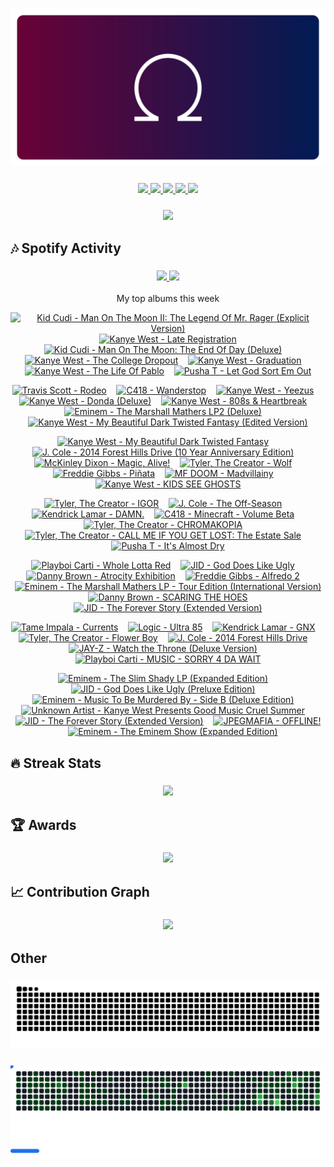 <!-- Thanks to vaaski for the SVG frame and inspiration -->
<h3 align="center">
  <a href="https://github.com/vaaski/vaaski">
    <!-- ts school Chromebook so ass this SVG lags it wtf 😭😭😭 -->
    <img src="https://raw.githubusercontent.com/om3ga6400/om3ga6400/refs/heads/main/assets/om3ga/banner.svg">
  </a>
</h3>

<!-- Bunch of shields.io and shields.io style badges -->
<h3 align="center">
  <!-- Another view counter; this one is in the shields.io style, made by antonkomarev and breaks occasionally -->
  <a href="https://github.com/antonkomarev/github-profile-views-counter/">
    <img src="https://komarev.com/ghpvc/?username=om3ga6400">
  </a>
  <!-- shields.io badge that shows how many stars I have on all my repos combined; links to shields.io -->
  <a href="https://shields.io/">
    <img src="https://img.shields.io/github/stars/om3ga6400?style=fflat-square&color=yellow&logo=github">
  </a>
  <!-- shields.io badge that shows how many followers I have; links to my followers page -->
  <a href="https://github.com/om3ga6400?tab=followers">
    <img src="https://img.shields.io/github/followers/om3ga6400?style=fflat-square&logo=github">
  </a>
  <!-- shields.io badge that shows what license I have on this repo; links to the license as raw text -->
  <a href="https://raw.githubusercontent.com/om3ga6400/om3ga6400/refs/heads/main/LICENSE">
    <img src="https://img.shields.io/github/license/om3ga6400/om3ga6400">
  </a>
  <!-- Very cool shields.io style badge using discord-md-badge by gitlimes, shows when I’m active on Discord. LIMES ARE NOT PINK -->
  <a href="https://github.com/gitlimes/discord-md-badge/">
    <img src="https://dcbadge.limes.pink/api/shield/1232072032590758069?style=fflat-square">
  </a>
</h3>

<!-- Goofy view counter using journey-ad's Moe Counter. Might remove because it’s somewhat suggestive, but idk ¯\_(ツ)_/¯ -->
<h3 align="center">
  <a href="https://github.com/journey-ad/Moe-Counter">
    <img src="https://count.getloli.com/@om3ga6400?theme=original-new">
  </a>
</h3>

## 🎶 Spotify Activity

<h3 align="center">
  <a href="https://github.com/kittinan/spotify-github-profile/">
    <img src="https://spotify-github-profile.kittinanx.com/api/view?uid=317acg6cjueru456j7s6tsnejlle&cover_image=true&theme=novatorem&show_offline=true">
  </a>
  <a href="https://github.com/YungBricoCoop/statsfm-card">
    <img src="https://card.elwan.ch/?username=om3ga6400&type=artists&y_offset=0&height=120&width=450&spacing=10&g_start=0d1117&g_stop=0d1117">
  </a>
</h3>

<p align="center">My top albums this week</p>
 
<!--https://github.com/teraha-dev/statsfm-to-markdown-->
<!-- STATSFM START -->

<p align="center"><a href="https://open.spotify.com/album/3lEo6zM4YUWjiY7P0h79S6" target="_blank" rel="noopener noreferrer" title="#1 Kid Cudi - Man On The Moon II: The Legend Of Mr. Rager (Explicit Version) (30h 22m)"><img src="https://is1-ssl.mzstatic.com/image/thumb/Music126/v4/8c/c0/fb/8cc0fb3a-61b7-61af-00c3-44a325a87f88/10UMGIM27683.rgb.jpg/768x768bb.jpg" alt="Kid Cudi - Man On The Moon II: The Legend Of Mr. Rager (Explicit Version)" width="100" height="100"></a>    <a href="https://open.spotify.com/album/4GRDFQ9HRoO0by8H0r2a3I" target="_blank" rel="noopener noreferrer" title="#2 Kanye West - Late Registration (30h 3m)"><img src="https://is1-ssl.mzstatic.com/image/thumb/Music115/v4/00/68/13/006813b3-9ca1-2e6f-98df-4ef78cd6cb49/06UMGIM20452.rgb.jpg/768x768bb.jpg" alt="Kanye West - Late Registration" width="100" height="100"></a>    <a href="https://open.spotify.com/album/2S8AWAM0nxyFy66YnUfIs3" target="_blank" rel="noopener noreferrer" title="#3 Kid Cudi - Man On The Moon: The End Of Day (Deluxe) (25h 36m)"><img src="https://is1-ssl.mzstatic.com/image/thumb/Music115/v4/dd/f5/50/ddf55058-b181-4099-bc12-4862b800cf96/09UMGIM33419.rgb.jpg/768x768bb.jpg" alt="Kid Cudi - Man On The Moon: The End Of Day (Deluxe)" width="100" height="100"></a>    <a href="https://open.spotify.com/album/3lQePoIm6iNQIiZkCYxCy0" target="_blank" rel="noopener noreferrer" title="#4 Kanye West - The College Dropout (24h 32m)"><img src="https://is1-ssl.mzstatic.com/image/thumb/Music118/v4/15/05/09/15050911-a2f1-9ebc-0d16-6e8faad1cf80/00602567924326.rgb.jpg/768x768bb.jpg" alt="Kanye West - The College Dropout" width="100" height="100"></a>    <a href="https://open.spotify.com/album/3I6L5qZBxU6fPBJ9Q6As7J" target="_blank" rel="noopener noreferrer" title="#5 Kanye West - Graduation (24h 20m)"><img src="https://is1-ssl.mzstatic.com/image/thumb/Music116/v4/2f/db/2c/2fdb2c9d-171c-c6dc-57ee-4bae2b4bb11a/07UMGIM12671.rgb.jpg/768x768bb.jpg" alt="Kanye West - Graduation" width="100" height="100"></a>    <a href="#" target="_blank" rel="noopener noreferrer" title="#6 Kanye West - The Life Of Pablo (24h 11m)"><img src="https://is1-ssl.mzstatic.com/image/thumb/Music126/v4/ab/74/4a/ab744ae9-235f-0a2f-9f8a-74ddee3c339e/16UMGIM37046.rgb.jpg/768x768bb.jpg" alt="Kanye West - The Life Of Pablo" width="100" height="100"></a>    <a href="https://open.spotify.com/album/17ScNnJ0lSWajodZaRpHdQ" target="_blank" rel="noopener noreferrer" title="#7 Pusha T - Let God Sort Em Out (24h 10m)"><img src="https://is1-ssl.mzstatic.com/image/thumb/Music211/v4/70/a6/9a/70a69aeb-3bcf-968b-de75-f3cb44a89e1b/1605.jpg/768x768bb.jpg" alt="Pusha T - Let God Sort Em Out" width="100" height="100"></a></p>
<p align="center"><a href="https://open.spotify.com/album/7EGY16IWSHpPdoWazUyL9R" target="_blank" rel="noopener noreferrer" title="#8 Travis Scott - Rodeo (23h 58m)"><img src="https://is1-ssl.mzstatic.com/image/thumb/Music221/v4/6d/fb/f1/6dfbf17d-4032-f585-35ad-f3f9b6859cd9/886445460421.jpg/768x768bb.jpg" alt="Travis Scott - Rodeo" width="100" height="100"></a>    <a href="https://open.spotify.com/album/051vvnKIC9VaY8vw4R2s0y" target="_blank" rel="noopener noreferrer" title="#9 C418 - Wanderstop (20h 12m)"><img src="https://i.scdn.co/image/ab67616d0000b273cdabf1f47d77660f36940679" alt="C418 - Wanderstop" width="100" height="100"></a>    <a href="https://open.spotify.com/album/0XTAmejG8F97wF5MWoVbaY" target="_blank" rel="noopener noreferrer" title="#10 Kanye West - Yeezus (20h 9m)"><img src="https://is1-ssl.mzstatic.com/image/thumb/Music115/v4/3c/56/e7/3c56e717-06a0-b67d-e694-9b6e6e43a5a8/13UAAIM08444.rgb.jpg/768x768bb.jpg" alt="Kanye West - Yeezus" width="100" height="100"></a>    <a href="https://open.spotify.com/album/2Wiyo7LzdeBCsVZiRA6vVZ" target="_blank" rel="noopener noreferrer" title="#11 Kanye West - Donda (Deluxe) (19h 51m)"><img src="https://is1-ssl.mzstatic.com/image/thumb/Music116/v4/cf/a7/f9/cfa7f9be-2d62-89a4-19bf-26276ab39f16/21UMGIM64738.rgb.jpg/768x768bb.jpg" alt="Kanye West - Donda (Deluxe)" width="100" height="100"></a>    <a href="https://open.spotify.com/album/3WFTGIO6E3Xh4paEOBY9OU" target="_blank" rel="noopener noreferrer" title="#12 Kanye West - 808s &amp; Heartbreak (17h 43m)"><img src="https://is1-ssl.mzstatic.com/image/thumb/Music115/v4/fb/5c/f2/fb5cf235-2ae9-34c3-1ddb-ef896fb14175/16UMGIM58688.rgb.jpg/768x768bb.jpg" alt="Kanye West - 808s &amp; Heartbreak" width="100" height="100"></a>    <a href="#" target="_blank" rel="noopener noreferrer" title="#13 Eminem - The Marshall Mathers LP2 (Deluxe) (17h 7m)"><img src="https://is1-ssl.mzstatic.com/image/thumb/Music126/v4/00/35/65/0035653b-6949-3dc5-0c8e-dbe9deb9f82b/23UM1IM11434.rgb.jpg/768x768bb.jpg" alt="Eminem - The Marshall Mathers LP2 (Deluxe)" width="100" height="100"></a>    <a href="https://open.spotify.com/album/555YaDGJyzG0QkdImBtPFD" target="_blank" rel="noopener noreferrer" title="#14 Kanye West - My Beautiful Dark Twisted Fantasy (Edited Version) (16h 36m)"><img src="https://i.scdn.co/image/ab67616d0000b27353e1d2591f23b32376976c88" alt="Kanye West - My Beautiful Dark Twisted Fantasy (Edited Version)" width="100" height="100"></a></p>
<p align="center"><a href="https://open.spotify.com/album/6LBiuhK7PZKjVXyMfPxPoh" target="_blank" rel="noopener noreferrer" title="#15 Kanye West - My Beautiful Dark Twisted Fantasy (16h 2m)"><img src="https://is1-ssl.mzstatic.com/image/thumb/Music125/v4/0a/0b/31/0a0b31cc-077c-31bf-e7fe-612191774948/10UMGIM30072.rgb.jpg/768x768bb.jpg" alt="Kanye West - My Beautiful Dark Twisted Fantasy" width="100" height="100"></a>    <a href="https://open.spotify.com/album/2fSAC0ZiYnwKfzLEvyaMm8" target="_blank" rel="noopener noreferrer" title="#16 J. Cole - 2014 Forest Hills Drive (10 Year Anniversary Edition) (15h 49m)"><img src="https://is1-ssl.mzstatic.com/image/thumb/Music211/v4/b4/b1/91/b4b191e7-4b2f-6685-a48a-6ba09228aeb3/24UM1IM40941.rgb.jpg/768x768bb.jpg" alt="J. Cole - 2014 Forest Hills Drive (10 Year Anniversary Edition)" width="100" height="100"></a>    <a href="#" target="_blank" rel="noopener noreferrer" title="#17 McKinley Dixon - Magic, Alive! (13h 42m)"><img src="https://is1-ssl.mzstatic.com/image/thumb/Music221/v4/fc/3b/d0/fc3bd0c3-19a1-d0e7-0ea9-ec0fb7ca105f/4250506851316_cover.jpg/768x768bb.jpg" alt="McKinley Dixon - Magic, Alive!" width="100" height="100"></a>    <a href="https://open.spotify.com/album/40QTqOBBxCEIQlLNdSjFQB" target="_blank" rel="noopener noreferrer" title="#18 Tyler, The Creator - Wolf (13h 40m)"><img src="https://is1-ssl.mzstatic.com/image/thumb/Music116/v4/41/36/cb/4136cbae-f6aa-b1fc-5452-6f5e153f28a4/886443853874.jpg/768x768bb.jpg" alt="Tyler, The Creator - Wolf" width="100" height="100"></a>    <a href="https://open.spotify.com/album/43uErencdmuTRFZPG3zXL1" target="_blank" rel="noopener noreferrer" title="#19 Freddie Gibbs - Piñata (13h 14m)"><img src="https://is1-ssl.mzstatic.com/image/thumb/Music126/v4/ce/b6/93/ceb693e7-3318-48de-a20d-934aa54da27f/989237002226_Cover.jpg/768x768bb.jpg" alt="Freddie Gibbs - Piñata" width="100" height="100"></a>    <a href="https://open.spotify.com/album/19bQiwEKhXUBJWY6oV3KZk" target="_blank" rel="noopener noreferrer" title="#20 MF DOOM - Madvillainy (13h 11m)"><img src="https://is1-ssl.mzstatic.com/image/thumb/Music125/v4/1a/c2/1a/1ac21a9d-3ffd-3f80-dc96-223622b50b5f/Madvillainy.jpg/768x768bb.jpg" alt="MF DOOM - Madvillainy" width="100" height="100"></a>    <a href="#" target="_blank" rel="noopener noreferrer" title="#21 Kanye West - KIDS SEE GHOSTS (12h 59m)"><img src="https://is1-ssl.mzstatic.com/image/thumb/Music124/v4/2c/bc/1c/2cbc1cca-7881-2605-875c-536f553cc79a/00602567803881.rgb.jpg/768x768bb.jpg" alt="Kanye West - KIDS SEE GHOSTS" width="100" height="100"></a></p>
<p align="center"><a href="https://open.spotify.com/album/5zi7WsKlIiUXv09tbGLKsE" target="_blank" rel="noopener noreferrer" title="#22 Tyler, The Creator - IGOR (12h 45m)"><img src="https://is1-ssl.mzstatic.com/image/thumb/Music125/v4/0c/06/05/0c060581-6242-6a2a-a677-20170f2cf8da/886447710180.jpg/768x768bb.jpg" alt="Tyler, The Creator - IGOR" width="100" height="100"></a>    <a href="#" target="_blank" rel="noopener noreferrer" title="#23 J. Cole - The Off-Season (12h 27m)"><img src="https://is1-ssl.mzstatic.com/image/thumb/Music125/v4/66/a5/25/66a52540-c0d2-f336-cbfb-8413e6f23beb/21UMGIM41233.rgb.jpg/768x768bb.jpg" alt="J. Cole - The Off-Season" width="100" height="100"></a>    <a href="https://open.spotify.com/album/0IbJwD1PAhEH3mSG1phatz" target="_blank" rel="noopener noreferrer" title="#24 Kendrick Lamar - DAMN. (12h 26m)"><img src="https://is1-ssl.mzstatic.com/image/thumb/Music112/v4/86/c9/bb/86c9bb30-fe3d-442e-33c1-c106c4d23705/17UMGIM88776.rgb.jpg/768x768bb.jpg" alt="Kendrick Lamar - DAMN." width="100" height="100"></a>    <a href="https://open.spotify.com/album/7CYDRyFCKtAYJBSpfovLyX" target="_blank" rel="noopener noreferrer" title="#25 C418 - Minecraft - Volume Beta (11h 48m)"><img src="https://is1-ssl.mzstatic.com/image/thumb/Music115/v4/75/ac/7f/75ac7fac-137e-7e5e-fa7b-88a3a44c0060/859711538643_cover.tif/768x768bb.jpg" alt="C418 - Minecraft - Volume Beta" width="100" height="100"></a>    <a href="https://open.spotify.com/album/0U28P0QVB1QRxpqp5IHOlH" target="_blank" rel="noopener noreferrer" title="#26 Tyler, The Creator - CHROMAKOPIA (11h 20m)"><img src="https://is1-ssl.mzstatic.com/image/thumb/Music221/v4/7d/bd/e9/7dbde97e-b97d-8cc3-0203-218b687408a9/196872555059.jpg/768x768bb.jpg" alt="Tyler, The Creator - CHROMAKOPIA" width="100" height="100"></a>    <a href="https://open.spotify.com/album/1GG6U2SSJPHO6XsFiBzxYv" target="_blank" rel="noopener noreferrer" title="#27 Tyler, The Creator - CALL ME IF YOU GET LOST: The Estate Sale (10h 16m)"><img src="https://is1-ssl.mzstatic.com/image/thumb/Music126/v4/0b/4d/63/0b4d63aa-f47c-6905-fea3-8fc84dbf1083/196871011907.jpg/768x768bb.jpg" alt="Tyler, The Creator - CALL ME IF YOU GET LOST: The Estate Sale" width="100" height="100"></a>    <a href="https://open.spotify.com/album/6o38CdD7CUlZDCFhjZYLDH" target="_blank" rel="noopener noreferrer" title="#28 Pusha T - It&#x27;s Almost Dry (10h 12m)"><img src="https://is1-ssl.mzstatic.com/image/thumb/Music112/v4/89/c7/8f/89c78fbb-56c2-25e1-55b5-3dd784eb9453/22UMGIM43681.rgb.jpg/768x768bb.jpg" alt="Pusha T - It&#x27;s Almost Dry" width="100" height="100"></a></p>
<p align="center"><a href="https://open.spotify.com/album/2QRedhP5RmKJiJ1i8VgDGR" target="_blank" rel="noopener noreferrer" title="#29 Playboi Carti - Whole Lotta Red (9h 57m)"><img src="https://is1-ssl.mzstatic.com/image/thumb/Music115/v4/ba/1e/05/ba1e058e-5637-e53c-563c-f5b9a1a6c344/20UM1IM18331.rgb.jpg/768x768bb.jpg" alt="Playboi Carti - Whole Lotta Red" width="100" height="100"></a>    <a href="#" target="_blank" rel="noopener noreferrer" title="#30 JID - God Does Like Ugly (9h 56m)"><img src="https://i.scdn.co/image/ab67616d0000b273890a79643fbec81b58116ef4" alt="JID - God Does Like Ugly" width="100" height="100"></a>    <a href="https://open.spotify.com/album/3e7vtKJ3m1zVh38VGq2g3H" target="_blank" rel="noopener noreferrer" title="#31 Danny Brown - Atrocity Exhibition (9h 45m)"><img src="https://is1-ssl.mzstatic.com/image/thumb/Music221/v4/f9/a8/68/f9a868c3-c3fe-94fc-a719-35145692be73/0801061027636.png/768x768bb.jpg" alt="Danny Brown - Atrocity Exhibition" width="100" height="100"></a>    <a href="https://open.spotify.com/album/5WrpCQmbTUZuzNxGCPUFSV" target="_blank" rel="noopener noreferrer" title="#32 Freddie Gibbs - Alfredo 2 (9h 43m)"><img src="https://is1-ssl.mzstatic.com/image/thumb/Music221/v4/c3/4e/b9/c34eb9fb-4752-63af-c789-8fc2e7a37522/198704365317_Cover.jpg/768x768bb.jpg" alt="Freddie Gibbs - Alfredo 2" width="100" height="100"></a>    <a href="https://open.spotify.com/album/7uYAa3GMb8TSsK5lKE3Cbn" target="_blank" rel="noopener noreferrer" title="#33 Eminem - The Marshall Mathers LP - Tour Edition (International Version) (9h 32m)"><img src="https://i.scdn.co/image/ab67616d0000b273660b251d25d51665990552ec" alt="Eminem - The Marshall Mathers LP - Tour Edition (International Version)" width="100" height="100"></a>    <a href="https://open.spotify.com/album/3u20OXh03DjCUzbf8XcGTq" target="_blank" rel="noopener noreferrer" title="#34 Danny Brown - SCARING THE HOES (9h 30m)"><img src="https://is1-ssl.mzstatic.com/image/thumb/Music126/v4/53/8c/9f/538c9f47-17ca-97a5-3874-68108f870c6a/197188290252.jpg/768x768bb.jpg" alt="Danny Brown - SCARING THE HOES" width="100" height="100"></a>    <a href="#" target="_blank" rel="noopener noreferrer" title="#35 JID - The Forever Story (Extended Version) (9h 15m)"><img src="https://i.scdn.co/image/ab67616d00004851cae6e44dcc84e2035c3ad092" alt="JID - The Forever Story (Extended Version)" width="100" height="100"></a></p>
<p align="center"><a href="#" target="_blank" rel="noopener noreferrer" title="#36 Tame Impala - Currents (8h 57m)"><img src="https://is1-ssl.mzstatic.com/image/thumb/Music124/v4/0f/d5/90/0fd590f1-18ff-be0c-7c4f-1556e7f34778/15UMGIM23316.rgb.jpg/768x768bb.jpg" alt="Tame Impala - Currents" width="100" height="100"></a>    <a href="https://open.spotify.com/album/6vVOpqIXPbM9vZWzesdTax" target="_blank" rel="noopener noreferrer" title="#37 Logic - Ultra 85 (8h 47m)"><img src="https://is1-ssl.mzstatic.com/image/thumb/Music211/v4/b3/15/26/b315265f-37c6-6dab-5f25-d4f25b9ad34b/4099964032628.jpg/768x768bb.jpg" alt="Logic - Ultra 85" width="100" height="100"></a>    <a href="#" target="_blank" rel="noopener noreferrer" title="#38 Kendrick Lamar - GNX (8h 32m)"><img src="https://is1-ssl.mzstatic.com/image/thumb/Music221/v4/54/28/14/54281424-eece-0935-299d-fdd2ab403f92/24UM1IM28978.rgb.jpg/768x768bb.jpg" alt="Kendrick Lamar - GNX" width="100" height="100"></a>    <a href="https://open.spotify.com/album/2nkto6YNI4rUYTLqEwWJ3o" target="_blank" rel="noopener noreferrer" title="#39 Tyler, The Creator - Flower Boy (8h 25m)"><img src="https://is1-ssl.mzstatic.com/image/thumb/Music125/v4/fd/fd/8c/fdfd8c26-b8f9-4768-41d3-b24773250c65/886446605814.jpg/768x768bb.jpg" alt="Tyler, The Creator - Flower Boy" width="100" height="100"></a>    <a href="https://open.spotify.com/album/7viNUmZZ8ztn2UB4XB3jIL" target="_blank" rel="noopener noreferrer" title="#40 J. Cole - 2014 Forest Hills Drive (8h 19m)"><img src="https://is1-ssl.mzstatic.com/image/thumb/Music116/v4/92/b9/62/92b9624d-e9fb-0e4f-f14b-6f1f96c0a3e0/21UM1IM54414.rgb.jpg/768x768bb.jpg" alt="J. Cole - 2014 Forest Hills Drive" width="100" height="100"></a>    <a href="#" target="_blank" rel="noopener noreferrer" title="#41 JAY-Z - Watch the Throne (Deluxe Version) (7h 59m)"><img src="https://is1-ssl.mzstatic.com/image/thumb/Music124/v4/8f/e7/59/8fe75930-5d34-0e63-709c-b1b80fae1144/11UMGIM20800.rgb.jpg/768x768bb.jpg" alt="JAY-Z - Watch the Throne (Deluxe Version)" width="100" height="100"></a>    <a href="https://open.spotify.com/album/7sFZGbkCitoqQz7Rt3LoKg" target="_blank" rel="noopener noreferrer" title="#42 Playboi Carti - MUSIC - SORRY 4 DA WAIT (7h 56m)"><img src="https://i.scdn.co/image/ab67616d0000b2736da4ec0bce9baf42436db10a" alt="Playboi Carti - MUSIC - SORRY 4 DA WAIT" width="100" height="100"></a></p>
<p align="center"><a href="https://open.spotify.com/album/10nO3EJJDMm6j6d2uK3Jah" target="_blank" rel="noopener noreferrer" title="#43 Eminem - The Slim Shady LP (Expanded Edition) (7h 50m)"><img src="https://is1-ssl.mzstatic.com/image/thumb/Music116/v4/44/d3/01/44d3016a-6747-25bf-8cd4-4c4fa5ced26f/19UMGIM04260.rgb.jpg/768x768bb.jpg" alt="Eminem - The Slim Shady LP (Expanded Edition)" width="100" height="100"></a>    <a href="https://open.spotify.com/album/4YZXGLfofL87b9qR731GwZ" target="_blank" rel="noopener noreferrer" title="#44 JID - God Does Like Ugly (Preluxe Edition) (7h 15m)"><img src="https://is1-ssl.mzstatic.com/image/thumb/Music221/v4/2b/19/12/2b1912cb-9e2d-0ef6-5699-6504d0dc11ae/25UM1IM06926.rgb.jpg/768x768bb.jpg" alt="JID - God Does Like Ugly (Preluxe Edition)" width="100" height="100"></a>    <a href="https://open.spotify.com/album/3MKvhQoFSrR2PrxXXBHe9B" target="_blank" rel="noopener noreferrer" title="#45 Eminem - Music To Be Murdered By - Side B (Deluxe Edition) (7h 10m)"><img src="https://is1-ssl.mzstatic.com/image/thumb/Music125/v4/7d/36/53/7d36532b-0e8c-90d3-3dbc-b2239d1ad0ad/20UM1IM15658.rgb.jpg/768x768bb.jpg" alt="Eminem - Music To Be Murdered By - Side B (Deluxe Edition)" width="100" height="100"></a>    <a href="#" target="_blank" rel="noopener noreferrer" title="#46 Unknown Artist - Kanye West Presents Good Music Cruel Summer (6h 40m)"><img src="https://is1-ssl.mzstatic.com/image/thumb/Music128/v4/fb/89/da/fb89da0d-1920-2cef-a965-8421d11e28cc/00602537164431.rgb.jpg/768x768bb.jpg" alt="Unknown Artist - Kanye West Presents Good Music Cruel Summer" width="100" height="100"></a>    <a href="https://open.spotify.com/album/29jlK0pu6Zv0TznE4uwpbq" target="_blank" rel="noopener noreferrer" title="#47 JID - The Forever Story (Extended Version) (6h 40m)"><img src="https://is1-ssl.mzstatic.com/image/thumb/Music112/v4/e0/fe/40/e0fe40dc-b267-29ec-5b13-e3768ffbd325/22UMGIM84208.rgb.jpg/768x768bb.jpg" alt="JID - The Forever Story (Extended Version)" width="100" height="100"></a>    <a href="https://open.spotify.com/album/5qKAJg56GqQIrxajvzaiEC" target="_blank" rel="noopener noreferrer" title="#48 JPEGMAFIA - OFFLINE! (6h 35m)"><img src="https://i.scdn.co/image/ab67616d0000b2730a484b09bb17bf38097acf1b" alt="JPEGMAFIA - OFFLINE!" width="100" height="100"></a>    <a href="https://open.spotify.com/album/6EzbFdrwvWpnpUjzrR57aU" target="_blank" rel="noopener noreferrer" title="#49 Eminem - The Eminem Show (Expanded Edition) (6h 31m)"><img src="https://is1-ssl.mzstatic.com/image/thumb/Music112/v4/c9/02/cd/c902cdef-e179-5b70-8142-112a2abe7f27/22UMGIM49875.rgb.jpg/768x768bb.jpg" alt="Eminem - The Eminem Show (Expanded Edition)" width="100" height="100"></a></p>
<!-- STATSFM END -->

## 🔥 Streak Stats

<h3 align="center">
  <a href="https://github.com/om3ga6400/github-readme-streak-stats/">
    <img src="https://github-readme-streak-stats-om3ga6400.vercel.app/?user=om3ga6400&theme=github-dark-blue&hide_border=true&date_format=j/n/Y">
  </a>
</h3>

## 🏆 Awards

<h3 align="center">
  <a href="https://github.com/om3ga6400/github-profile-trophy/">
    <img src="https://github-profile-trophy-om3ga6400.vercel.app/?username=OM3GA6400&theme=darkhub&no-bg=true&no-frame=true&row=1&margin-w=0&column=8">
  </a>
</h3>

## 📈 Contribution Graph

<h3 align="center">
  <a href="https://github.com/ashutosh00710/github-readme-activity-graph/">
    <img src="https://github-readme-activity-graph.vercel.app/graph?username=OM3GA6400&theme=github-dark&hide_border=true&hide_title=true&area=true">
  </a>
</h3>

## Other

<!--thanks to isitreallyalive for the Catppuccin config-->
<h3 align="center">
  <a href="https://github.com/Platane/snk/">
    <img src="https://raw.githubusercontent.com/om3ga6400/om3ga6400/refs/heads/generated-svgs/images/snake.svg">
  </a>
</h3>

<h3 align="center">
  <a href="https://github.com/cyprieng/github-breakout/">
    <img src="https://raw.githubusercontent.com/om3ga6400/om3ga6400/refs/heads/generated-svgs/images/breakout.svg">
  </a>
</h3>
